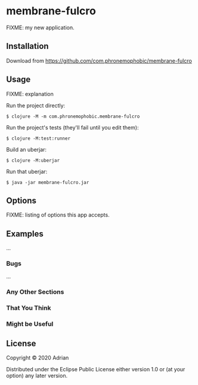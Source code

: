 # membrane-fulcro

FIXME: my new application.

## Installation

Download from https://github.com/com.phronemophobic/membrane-fulcro

## Usage

FIXME: explanation

Run the project directly:

    $ clojure -M -m com.phronemophobic.membrane-fulcro

Run the project's tests (they'll fail until you edit them):

    $ clojure -M:test:runner

Build an uberjar:

    $ clojure -M:uberjar

Run that uberjar:

    $ java -jar membrane-fulcro.jar

## Options

FIXME: listing of options this app accepts.

## Examples

...

### Bugs

...

### Any Other Sections
### That You Think
### Might be Useful

## License

Copyright © 2020 Adrian

Distributed under the Eclipse Public License either version 1.0 or (at
your option) any later version.
